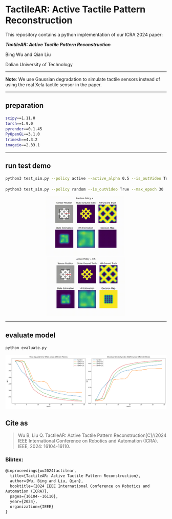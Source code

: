 # TactileAR: Active Tactile Pattern Reconstruction

This repository contains a python implementation of our ICRA 2024 paper:

***TactileAR: Active Tactile Pattern Reconstruction***

Bing Wu and Qian Liu

Dalian University of Technology

****

**Note**: We use Gaussian degradation to simulate tactile sensors instead of using the real Xela tactile sensor in the paper.

****

## preparation
```bash
scipy==1.11.0
torch==1.9.0
pyrender==0.1.45
PyOpenGL==3.1.0
trimesh==4.3.2
imageio==2.33.1
```

****

## run test demo

```bash
python3 test_sim.py --policy active --active_alpha 0.5 --is_outVideo True --max_epoch 30  # active 

python3 test_sim.py --policy random --is_outVideo True --max_epoch 30  # random 
```

<!-- <div style="display: flex; justify-content: space-around; gap: 20px;">
  <video width="320" height="240" controls>
    <source src="./imgs/demo_random.mp4" type="video/mp4">
    Your browser does not support the video tag.
  </video>
  <video width="320" height="240" controls>
    <source src="./imgs/demo_active_0.5.mp4" type="video/mp4">
    Your browser does not support the video tag.
  </video>
</div> -->


<p align="center">
  <img src="./imgs/demo_random.gif" width="49%"/>
  &nbsp;
  <img src="./imgs/demo_active_0.5.gif" width="49%"/>
</p>

****

## evaluate model

```bash
python evaluate.py
```

![res](./imgs/demo_results.png)

## Cite as

> Wu B, Liu Q. TactileAR: Active Tactile Pattern Reconstruction[C]//2024 IEEE International Conference on Robotics and Automation (ICRA). IEEE, 2024: 16104-16110.

### Bibtex:
```
@inproceedings{wu2024tactilear,
  title={TactileAR: Active Tactile Pattern Reconstruction},
  author={Wu, Bing and Liu, Qian},
  booktitle={2024 IEEE International Conference on Robotics and Automation (ICRA)},
  pages={16104--16110},
  year={2024},
  organization={IEEE}
}
```

